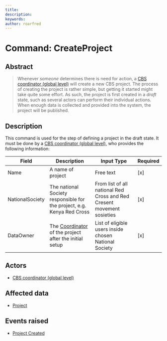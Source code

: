 ```yaml
---
title: 
description: 
keywords: 
author: roarfred
---
```

# Command: CreateProject

## Abstract
>Whenever *someone* determines there is need for action, a [CBS coordinator (global level)](../../actors.md) will create 
>a new CBS project. The process of creating the project is rather simple, but getting it started might take quite some 
>effort. As such, the project is first created in a *draft* state, such as several actors can perform their individual
>actions. When enough data is collected and provided into the system, the project will be published.

## Description
This command is used for the step of defining a project in the draft state. It must be done by a 
[CBS coordinator (global level)](../../actors.md), who provides the following information:

Field | Description | Input Type | Required
----- | ----------- | ---------- | --------
Name | A name of project | Free text | [x]
NationalSociety | The national Society responsible for the project, e.g. Kenya Red Cross | From list of all national Red Cross and Red Cresent movement sosieties | [x]
DataOwner | The [Coordinator](../../actors.md) of the project after the initial setup | List of eligible users inside chosen National Society | [x] 

## Actors
* [CBS coordinator (global level)](../../actors.md)

## Affected data
* [Project](../Aggregates/Project.md)

## Events raised
* [Project Created](../Events/ProjectCreated.md)